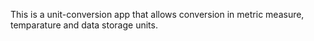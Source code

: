 This is a unit-conversion app that allows conversion in metric measure, temparature and data storage units.
